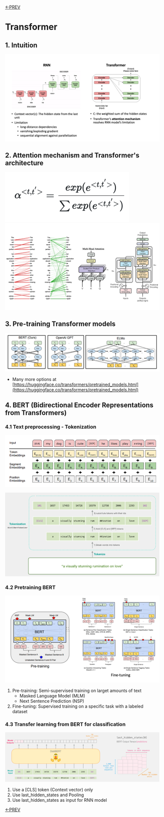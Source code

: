 [<-PREV](sequence.md)

# Transformer 

## 1. Intuition
![image](images/image1.png)

## 2. Attention mechanism and Transformer's architecture

![image](images/equation1.png)
![image](images/image2_2.png)

## 3. Pre-training Transformer models
![image](images/image3.png)
- Many more options at [https://huggingface.co/transformers/pretrained_models.html](https://huggingface.co/transformers/pretrained_models.html)


## 4. BERT (Bidirectional Encoder Representations from Transformers)
### 4.1 Text preprocessing - Tokenization
![image](images/image4.png)

![image](images/image5.png)

### 4.2 Pretraining BERT
![image](images/image6.png)
1. Pre-training: Semi-supervised training on larget amounts of text
    - Masked Language Model (MLM)
    - Next Sentence Prediction (NSP) 
2. Fine-tuning: Supervised training on a specific task with a labeled dataset 

### 4.3 Transfer learning from BERT for classification
![image](images/image9.png)
1. Use a [CLS] token (Context vector) only
2. Use last_hidden_states and Pooling
3. Use last_hidden_states as input for RNN model


[<-PREV](sequence.md)
